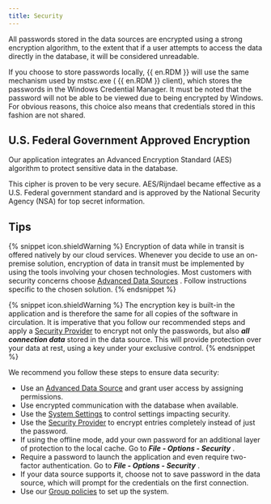 ```yaml
---
title: Security
---
```

All passwords stored in the data sources are encrypted using a strong encryption algorithm, to the extent that if a user attempts to access the data directly in the database, it will be considered unreadable.  

If you choose to store passwords locally, {{ en.RDM }} will use the same mechanism used by mstsc.exe ( {{ en.RDM }} client), which stores the passwords in the Windows Credential Manager. It must be noted that the password will not be able to be viewed due to being encrypted by Windows. For obvious reasons, this choice also means that credentials stored in this fashion are not shared.  

## U.S. Federal Government Approved Encryption 

Our application integrates an Advanced Encryption Standard (AES) algorithm to protect sensitive data in the database.  

This cipher is proven to be very secure. AES/Rijndael became effective as a U.S. Federal government standard and is approved by the National Security Agency (NSA) for top secret information. 

## Tips 

{% snippet icon.shieldWarning %} 
Encryption of data while in transit is offered natively by our cloud services. Whenever you decide to use an on-premise solution, encryption of data in transit must be implemented by using the tools involving your chosen technologies. Most customers with security concerns choose [Advanced Data Sources](/rdm/windows/data-sources/data-sources-types/advanced-data-sources/) . Follow instructions specific to the chosen solution. 
{% endsnippet %}
 
{% snippet icon.shieldWarning %} 
The encryption key is built-in the application and is therefore the same for all copies of the software in circulation. It is imperative that you follow our recommended steps and apply a [Security Provider](/rdm/windows/commands/administration/settings/security-providers/) to encrypt not only the passwords, but also &#32; ***all connection data*** stored in the data source. This will provide protection over your data at rest, using a key under your exclusive control. 
{% endsnippet %}
 
We recommend you follow these steps to ensure data security:  

* Use an [Advanced Data Source](/rdm/windows/data-sources/data-sources-types/advanced-data-sources/) and grant user access by assigning permissions. 
* Use encrypted communication with the database when available. 
* Use the [System Settings](/rdm/windows/commands/administration/settings/system-settings/general/security/) to control settings impacting security. 
* Use the [Security Provider](/rdm/windows/commands/administration/settings/security-providers/) to encrypt entries completely instead of just the password. 
* If using the offline mode, add your own password for an additional layer of protection to the local cache. Go to ***File - Options - Security*** . 
* Require a password to launch the application and even require two-factor authentication. Go to ***File - Options - Security*** . 
* If your data source supports it, choose not to save password in the data source, which will prompt for the credentials on the first connection. 
* Use our [Group policies](/kb/remote-desktop-manager/how-to-articles/group-policies/) to set up the system. 

